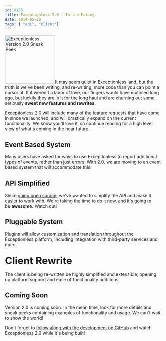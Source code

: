 ```yaml
---
id: 8185
title: Exceptionless 2.0 - In the Making
date: 2014-05-20
tags: [ "api", "client"]
---
```

[<img loading="lazy" class="alignright size-full wp-image-7580" alt="Exceptionless Version 2.0 Sneak Peek" src="/assets/img/news/v2blog.png" width="160" height="154" data-id="7580" />](/assets/v2blog.png)It may seem quiet in Exceptionless land, but the truth is we've been writing, and re-writing, more code than you can point a cursor at. If it weren't a labor of love, our fingers would have mutinied long ago, but luckily they are in it for the long haul and are churning out some seriously **sweet new features and rewrites**.

Exceptionless 2.0 will include many of the feature requests that have come in since we launched, and will drastically expand on the current functionality. We know you'll love it, so continue reading for a high level view of what's coming in the near future.<!--more-->

## Event Based System

Many users have asked for ways to use Exceptionless to report additional types of events, rather than just errors. With 2.0, we are moving to an event based system that will accommodate this.

## <a href="https://github.com/exceptionless/Exceptionless/wiki/Exceptionless-2.0-Overview#api-simplified" name="user-content-api-simplified"></a>API Simplified

Since [going open source](/fork-us-exceptionless-goes-open-source/ "Fork Us! Exceptionless Goes Open Source"), we've wanted to simplify the API and make it easier to work with. We're taking the time to do it now, and it's going to be **awesome.** Watch out!

## <a href="https://github.com/exceptionless/Exceptionless/wiki/Exceptionless-2.0-Overview#pluggable-system" name="user-content-pluggable-system"></a>Pluggable System

Plugins will allow customization and translation throughout the Exceptionless platform, including integration with third-party services and more.

### <span style="color: inherit; font-family: inherit; font-size: 31.5px;">Client Rewrite</span>

The client is being re-written be highly simplified and extensible, opening up platform support and ease of functionality additions.

## Coming Soon

Version 2.0 is coming soon. In the mean time, look for more details and sneak peeks containing examples of functionality and usage. We can't wait to show the world!

Don't forget to <a title="Exceptionless 2.0 on Github" href="https://github.com/exceptionless/Exceptionless" target="_blank">follow along with the development on GitHub</a> and watch Exceptionless 2.0 while it's being built!
